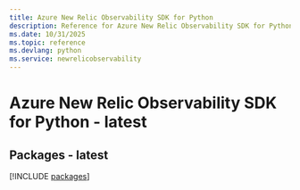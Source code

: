 ```yaml
---
title: Azure New Relic Observability SDK for Python
description: Reference for Azure New Relic Observability SDK for Python
ms.date: 10/31/2025
ms.topic: reference
ms.devlang: python
ms.service: newrelicobservability
---
```

# Azure New Relic Observability SDK for Python - latest
## Packages - latest
[!INCLUDE [packages](new-relic-observability-index.md)]